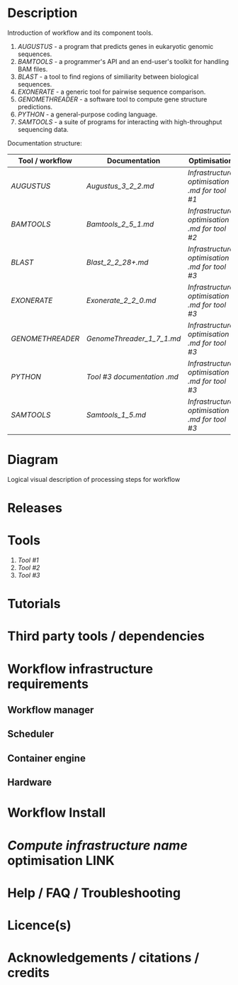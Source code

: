 # Description

Introduction of workflow and its component tools.

1. *AUGUSTUS* 		- a program that predicts genes in eukaryotic genomic sequences.
2. *BAMTOOLS* 		- a programmer's API and an end-user's toolkit for handling BAM files.
3. *BLAST*			- a tool to find regions of similiarity between biological sequences.
4. *EXONERATE* 		- a generic tool for pairwise sequence comparison.
5. *GENOMETHREADER* - a software tool to compute gene structure predictions.
6. *PYTHON*			- a general-purpose coding language.
7. *SAMTOOLS* 		- a suite of programs for interacting with high-throughput sequencing data.


Documentation structure:

|Tool / workflow | Documentation | Optimisation |
|-----------|--------------------------|------------------|
|*AUGUSTUS* | *Augustus_3_2_2.md* | *Infrastructure optimisation .md for tool #1* |
|*BAMTOOLS* | *Bamtools_2_5_1.md* | *Infrastructure optimisation .md for tool #2* |
|*BLAST*    | *Blast_2_2_28+.md* | *Infrastructure optimisation .md for tool #3* |
|*EXONERATE* | *Exonerate_2_2_0.md* | *Infrastructure optimisation .md for tool #3* |
|*GENOMETHREADER* | *GenomeThreader_1_7_1.md* | *Infrastructure optimisation .md for tool #3* |
|*PYTHON* | *Tool #3 documentation .md* | *Infrastructure optimisation .md for tool #3* |
|*SAMTOOLS* | *Samtools_1_5.md* | *Infrastructure optimisation .md for tool #3* |

# Diagram

Logical visual description of processing steps for workflow

# Releases

# Tools

1. *Tool #1*
2. *Tool #2*
3. *Tool #3*

# Tutorials 

# Third party tools / dependencies

# Workflow infrastructure requirements

## Workflow manager

## Scheduler

## Container engine

## Hardware

# Workflow Install

# *Compute infrastructure name* optimisation **LINK**

# Help / FAQ / Troubleshooting

# Licence(s)

# Acknowledgements / citations / credits
